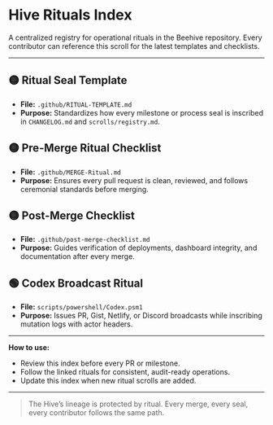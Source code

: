 # Hive Rituals Index

A centralized registry for operational rituals in the Beehive repository. Every contributor can reference this scroll for the latest templates and checklists.

---

## 🟡 Ritual Seal Template
- **File:** `.github/RITUAL-TEMPLATE.md`
- **Purpose:** Standardizes how every milestone or process seal is inscribed in `CHANGELOG.md` and `scrolls/registry.md`.

## 🟡 Pre-Merge Ritual Checklist
- **File:** `.github/MERGE-Ritual.md`
- **Purpose:** Ensures every pull request is clean, reviewed, and follows ceremonial standards before merging.

## 🟡 Post-Merge Checklist
- **File:** `.github/post-merge-checklist.md`
- **Purpose:** Guides verification of deployments, dashboard integrity, and documentation after every merge.

## 🟢 Codex Broadcast Ritual
- **File:** `scripts/powershell/Codex.psm1`
- **Purpose:** Issues PR, Gist, Netlify, or Discord broadcasts while inscribing mutation logs with actor headers.

---

**How to use:**  
- Review this index before every PR or milestone.  
- Follow the linked rituals for consistent, audit-ready operations.  
- Update this index when new ritual scrolls are added.

---

> The Hive’s lineage is protected by ritual. Every merge, every seal, every contributor follows the same path.